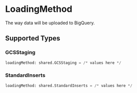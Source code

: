 # LoadingMethod

The way data will be uploaded to BigQuery.


## Supported Types

### GCSStaging

```python
loadingMethod: shared.GCSStaging = /* values here */
```

### StandardInserts

```python
loadingMethod: shared.StandardInserts = /* values here */
```


